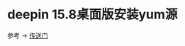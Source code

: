 # deepin 15.8桌面版安装yum源

参考 -> [传送门](https://blog.csdn.net/CTLLIN/article/details/84928809)





<ad/>
<comment/>